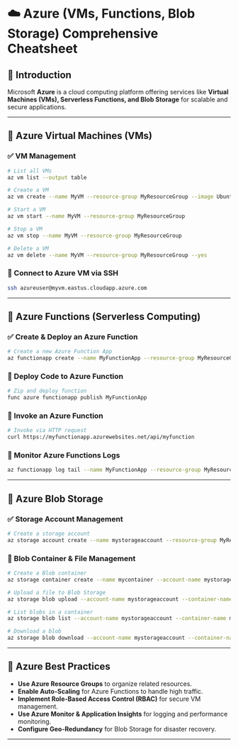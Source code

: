 # ☁️ Azure (VMs, Functions, Blob Storage) Comprehensive Cheatsheet

## 🔹 Introduction
Microsoft **Azure** is a cloud computing platform offering services like **Virtual Machines (VMs), Serverless Functions, and Blob Storage** for scalable and secure applications.

---

## 🔹 Azure Virtual Machines (VMs)
### ✅ VM Management
```sh
# List all VMs
az vm list --output table

# Create a VM
az vm create --name MyVM --resource-group MyResourceGroup --image UbuntuLTS --admin-username azureuser --generate-ssh-keys

# Start a VM
az vm start --name MyVM --resource-group MyResourceGroup

# Stop a VM
az vm stop --name MyVM --resource-group MyResourceGroup

# Delete a VM
az vm delete --name MyVM --resource-group MyResourceGroup --yes
```

### 📌 Connect to Azure VM via SSH
```sh
ssh azureuser@myvm.eastus.cloudapp.azure.com
```

---

## 🔹 Azure Functions (Serverless Computing)
### ✅ Create & Deploy an Azure Function
```sh
# Create a new Azure Function App
az functionapp create --name MyFunctionApp --resource-group MyResourceGroup --consumption-plan-location eastus --runtime python
```

### 📌 Deploy Code to Azure Function
```sh
# Zip and deploy function
func azure functionapp publish MyFunctionApp
```

### 📌 Invoke an Azure Function
```sh
# Invoke via HTTP request
curl https://myfunctionapp.azurewebsites.net/api/myfunction
```

### 📌 Monitor Azure Functions Logs
```sh
az functionapp log tail --name MyFunctionApp --resource-group MyResourceGroup
```

---

## 🔹 Azure Blob Storage
### ✅ Storage Account Management
```sh
# Create a storage account
az storage account create --name mystorageaccount --resource-group MyResourceGroup --location eastus --sku Standard_LRS
```

### 📌 Blob Container & File Management
```sh
# Create a Blob container
az storage container create --name mycontainer --account-name mystorageaccount

# Upload a file to Blob Storage
az storage blob upload --account-name mystorageaccount --container-name mycontainer --name myfile.txt --file myfile.txt

# List blobs in a container
az storage blob list --account-name mystorageaccount --container-name mycontainer --output table

# Download a blob
az storage blob download --account-name mystorageaccount --container-name mycontainer --name myfile.txt --file downloaded.txt
```

---

## 🔹 Azure Best Practices
- **Use Azure Resource Groups** to organize related resources.
- **Enable Auto-Scaling** for Azure Functions to handle high traffic.
- **Implement Role-Based Access Control (RBAC)** for secure VM management.
- **Use Azure Monitor & Application Insights** for logging and performance monitoring.
- **Configure Geo-Redundancy** for Blob Storage for disaster recovery.

---